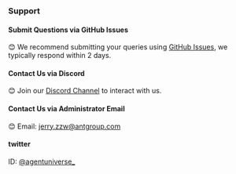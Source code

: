 ### Support
#### Submit Questions via GitHub Issues
😊 We recommend submitting your queries using [GitHub Issues](https://github.com/antgroup/agentUniverse/issues), we typically respond within 2 days.

#### Contact Us via Discord
😊 Join our [Discord Channel](https://discord.gg/DHFcdkWAhn) to interact with us.

#### Contact Us via Administrator Email
😊 Email: [jerry.zzw@antgroup.com](mailto:jerry.zzw@antgroup.com)

#### twitter
ID: [@agentuniverse_](https://x.com/agentuniverse_)